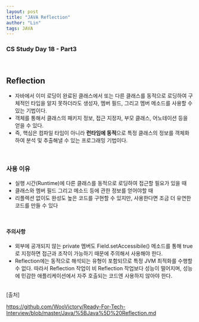 ```yaml
---
layout: post
title: "JAVA Reflection"
author: "Lin"
tags: JAVA 
---
```

### CS Study Day 18 - Part3

<br>

## Reflection
- 자바에서 이미 로딩이 완료된 클래스에서 또는 다른 클래스를 동적으로 로딩하여 구체적인 타입을 알지 못하더라도 생성자, 멤버 필드, 그리고 멤버 메소드를 사용할 수 있는 기법이다.
- 객체를 통해서 클래스의 패키지 정보, 접근 지정자, 부모 클래스, 어노테이션 등을 얻을 수 있다.
- 즉, 핵심은 컴파일 타임이 아니라 **런타임에 동적**으로 특정 클래스의 정보를 객체화하여 분석 및 추출해낼 수 있는 프로그래밍 기법이다.

<br>

### 사용 이유
- 실행 시간(Runtime)에 다른 클래스를 동적으로 로딩하여 접근할 필요가 있을 때
- 클래스와 멤버 필드 그리고 메소드 등에 관한 정보를 얻어야할 때
- 리플렉션 없이도 완성도 높은 코드를 구현할 수 있지만, 사용한다면 조금 더 유연한 코드를 만들 수 있다

<br>

#### 주의사항 
- 외부에 공개되지 않는 private 멤버도 Field.setAccessibile() 메소드를 통해 true로 지정하면 접근과 조작이 가능하기 때문에 주의해서 사용해야 한다.
- Reflection에는 동적으로 해석되는 유형이 포함되므로 특정 JVM 최적화를 수행할 수 없다. 
따라서 Reflection 작업이 비 Reflection 작업보다 성능이 떨어지며, 성능에 민감한 애플리케이션에서 자주 호출되는 코드엔 사용하지 않아야 한다.



<br>
[출처]

https://github.com/WooVictory/Ready-For-Tech-Interview/blob/master/Java/%5BJava%5D%20Reflection.md